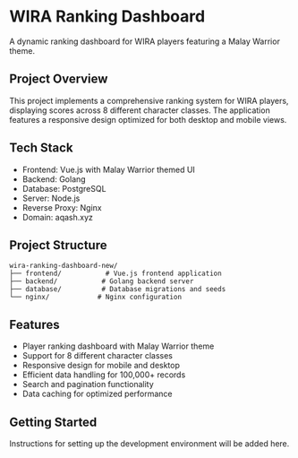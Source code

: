 # WIRA Ranking Dashboard

A dynamic ranking dashboard for WIRA players featuring a Malay Warrior theme.

## Project Overview
This project implements a comprehensive ranking system for WIRA players, displaying scores across 8 different character classes. The application features a responsive design optimized for both desktop and mobile views.

## Tech Stack
- Frontend: Vue.js with Malay Warrior themed UI
- Backend: Golang
- Database: PostgreSQL
- Server: Node.js
- Reverse Proxy: Nginx
- Domain: aqash.xyz

## Project Structure
```
wira-ranking-dashboard-new/
├── frontend/           # Vue.js frontend application
├── backend/           # Golang backend server
├── database/          # Database migrations and seeds
└── nginx/            # Nginx configuration
```

## Features
- Player ranking dashboard with Malay Warrior theme
- Support for 8 different character classes
- Responsive design for mobile and desktop
- Efficient data handling for 100,000+ records
- Search and pagination functionality
- Data caching for optimized performance

## Getting Started
Instructions for setting up the development environment will be added here.
